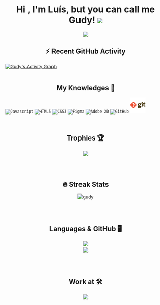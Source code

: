 <div id="header" align="center">
  
<h1 align="center">Hi , I'm Luís, but you can call me Gudy! <img src="https://media.giphy.com/media/hvRJCLFzcasrR4ia7z/giphy.gif" width="35"></h1>
<p align="center">
  <a href="https://github.com/DenverCoder1/readme-typing-svg"><img src="https://readme-typing-svg.herokuapp.com?lines=Front+End+Developer;UX/UI+Designer;React+Dev;Always%20learning%20new%20things&center=true&width=500&height=50"></a>
</p>
</div>      
      <h2 align="center">⚡ Recent GitHub Activity</h2>
   <a href="https://github.com/littlegudy"><img alt="Gudy's Activity Graph" src="https://activity-graph.herokuapp.com/graph?username=littlegudy&custom_title=Gudy's%20Contribution%20Graph&theme=dracula" /></a>
    <br>
    <br>
    
  <h2 align="center">My Knowledges 🧠</h2>

<code><img alt="Javascript" src="https://img.icons8.com/color/48/000000/javascript.png"/></code>
<code><img alt="HTML5" src="https://img.icons8.com/color/48/000000/html-5.png"/></code>
<code><img alt="CSS3" src="https://img.icons8.com/color/48/000000/css3.png"/></code>
<code><img height="48" src="https://cdn2.downdetector.com/static/uploads/logo/figma2.png" alt="Figma"/></code>
<code><img height="48" src="https://upload.wikimedia.org/wikipedia/commons/thumb/c/c2/Adobe_XD_CC_icon.svg/788px-Adobe_XD_CC_icon.svg.png" alt="Adobe XD"/></code>
<code><img height="48" src="https://cdn3.iconfinder.com/data/icons/inficons/512/github.png" alt="GitHub"/></code>
<code><img height="48" src="https://raw.githubusercontent.com/github/explore/80688e429a7d4ef2fca1e82350fe8e3517d3494d/topics/git/git.png" alt="Git"/></code>
</div>
  <br>
<h2 align="center">Trophies 🏆</h2>
<p align="center">
  <a href="https://github.com/littlegudy">
    <img
      align="center"
      src="https://github-profile-trophy.vercel.app/?username=littlegudy&theme=dracula&no-frame=true&row=1&&margin-w=20&no-bg=true"
    />
  </a>
</a>
</p>
</div>
  <br>
<br>

<div align="center">
    <h2>🔥 Streak Stats</h2>
<p align="center"><img src="https://github-readme-streak-stats.herokuapp.com/?user=littlegudy&theme=dracula" alt="gudy" /></p>
    <br>
    <br>
  
  <h2 align="center">Languages & GitHub 🖥</h2>
<p align="center">
   <a href="https://github.com/littlegudy">
    <img
      align="center"
      height="150em"
      src="https://github-readme-stats.vercel.app/api/top-langs/?username=littlegudy&show_icons=true&include_all_commits=true&count_private=true&layout=compact&theme=dracula"
    />
  </a><br>
  <a href="https://github.com/littlegudy">
    <img
      align="center"
      height="150em"
      src="https://github-readme-stats.vercel.app/api?username=littlegudy&show_icons=true&include_all_commits=true&count_private=true&theme=dracula"
    />
  </a>
</p>
</div>
  <br>
    <br>

<h2 align="center">Work at 🛠</h2>

<p align="center">
  <a href="https://github.com/littegudy/StarWarsBattlefront">
    <img
      align="center"
      height="120em"
      src="https://github-readme-stats.vercel.app/api/pin/?username=littlegudy&repo=starwars&theme=dracula">
    </img>
  </a>
</p>
